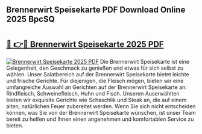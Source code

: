 ## Brennerwirt Speisekarte PDF Download Online 2025 BpcSQ

# <h2><a href="http://gc8nimk.nevu.top/?p=Brennerwirt+Speisekarte">🔗 👉🔴 Brennerwirt Speisekarte 2025 PDF</a></h2>

[![Brennerwirt Speisekarte 2025 PDF](https://i.imgur.com/dBaPXMq.png)](http://gc8nimk.nevu.top/?p=Brennerwirt+Speisekarte)
Die Brennerwirt Speisekarte ist eine Gelegenheit, den Geschmack zu genießen und etwas für sich selbst zu wählen. Unser Salatbereich auf der Brennerwirt Speisekarte bietet leichte und frische Gerichte. Für diejenigen, die Fleisch mögen, bieten wir eine umfangreiche Auswahl an Gerichten auf der Brennerwirt Speisekarte an: Rindfleisch, Schweinefleisch, Huhn und Fisch. Unseren Auserwählten bieten wir exquisite Gerichte wie Schaschlik und Steak an, die auf einem alten, natürlichen Feuer zubereitet werden. Wenn Sie sich nicht entscheiden können, was Sie von der Brennerwirt Speisekarte wünschen, ist unser Team bereit zu helfen und Ihnen einen angenehmen und komfortablen Service zu bieten.
